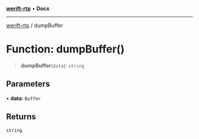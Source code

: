 [**werift-rtp**](../README.md) • **Docs**

***

[werift-rtp](../globals.md) / dumpBuffer

# Function: dumpBuffer()

> **dumpBuffer**(`data`): `string`

## Parameters

• **data**: `Buffer`

## Returns

`string`
